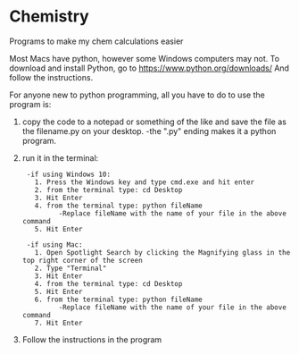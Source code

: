 # Chemistry
Programs to make my chem calculations easier

Most Macs have python, however some Windows computers may not. To download and install Python, go to https://www.python.org/downloads/
And follow the instructions.


For anyone new to python programming, all you have to do to use the program is:

1. copy the code to a notepad or something of the like and save the file as the filename.py on your desktop.
        -the ".py" ending makes it a python program.

2. run it in the terminal:

        -if using Windows 10:
          1. Press the Windows key and type cmd.exe and hit enter
          2. from the terminal type: cd Desktop
          3. Hit Enter
          4. from the terminal type: python fileName
                -Replace fileName with the name of your file in the above command
          5. Hit Enter
        
        -if using Mac:
          1. Open Spotlight Search by clicking the Magnifying glass in the top right corner of the screen
          2. Type "Terminal"
          3. Hit Enter
          4. from the terminal type: cd Desktop
          5. Hit Enter
          6. from the terminal type: python fileName
                -Replace fileName with the name of your file in the above command
          7. Hit Enter
          
3. Follow the instructions in the program
